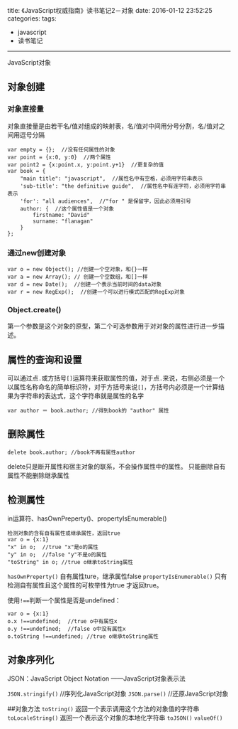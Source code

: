 title: 《JavaScript权威指南》读书笔记2－对象
date: 2016-01-12 23:52:25
categories:
tags:
- javascript
- 读书笔记
---
JavaScript对象
<!--more-->
## 对象创建
### 对象直接量
对象直接量是由若干名/值对组成的映射表，名/值对中间用分号分割，名/值对之间用逗号分隔

	var empty = {};  //没有任何属性的对象
	var point = {x:0, y:0}  //两个属性
	var point2 = {x:point.x, y:point.y+1}  //更复杂的值
	var book = {
		"main title": "javascript",  //属性名中有空格，必须用字符串表示
		'sub-title': "the definitive guide",  //属性名中有连字符，必须用字符串表示
		'for': "all audiences",  //"for " 是保留字，因此必须用引号
		author: {  //这个属性值是一个对象
			firstname: "David"
			surname: "flanagan"
		}
	};

### 通过new创建对象

	var o = new Object(); //创建一个空对象，和{}一样
	var a = new Array(); // 创建一个空数组，和[]一样
	var d = new Date();  //创建一个表示当前时间的data对象
	var r = new RegExp();  //创建一个可以进行模式匹配的RegExp对象

### Object.create()
第一个参数是这个对象的原型，第二个可选参数用于对对象的属性进行进一步描述。

## 属性的查询和设置
可以通过点`.`或方括号`[]`运算符来获取属性的值，对于点`.`来说，右侧必须是一个以属性名称命名的简单标识符，对于方括号来说`[]`，方括号内必须是一个计算结果为字符串的表达式，这个字符串就是属性的名字
	
	var author ＝ book.author; //得到book的 "author" 属性

## 删除属性

	delete book.author; //book不再有属性author

delete只是断开属性和宿主对象的联系，不会操作属性中的属性。
只能删除自有属性不能删除继承属性

## 检测属性
in运算符、hasOwnPreperty()、propertyIsEnumerable()

	检测对象的含有自有属性或继承属性，返回true
	var o = {x:1}
	"x" in o;  //true "x"是o的属性
	"y" in o;  //false "y"不是o的属性
	"toString" in o; //true o继承toString属性
	
`hasOwnPreperty()` 自有属性ture，继承属性false
`propertyIsEnumerable()` 只有检测自有属性且这个属性的可枚举性为true 才返回true。
	
使用`!==`判断一个属性是否是undefined：

	var o = {x:1}
	o.x !==undefined;  //true o中有属性x
	o.y !==undefined;  //false o中没有属性x
	o.toString !==undefined; //true o继承toString属性

## 对象序列化
JSON：JavaScript Object Notation ——JavaScript对象表示法

`JSON.stringify()` //序列化JavaScript对象
`JSON.parse()` //还原JavaScript对象

##对象方法
`toString()`  返回一个表示调用这个方法的对象值的字符串
`toLocaleString()`  返回一个表示这个对象的本地化字符串
`toJSON()`
`valueOf()`

